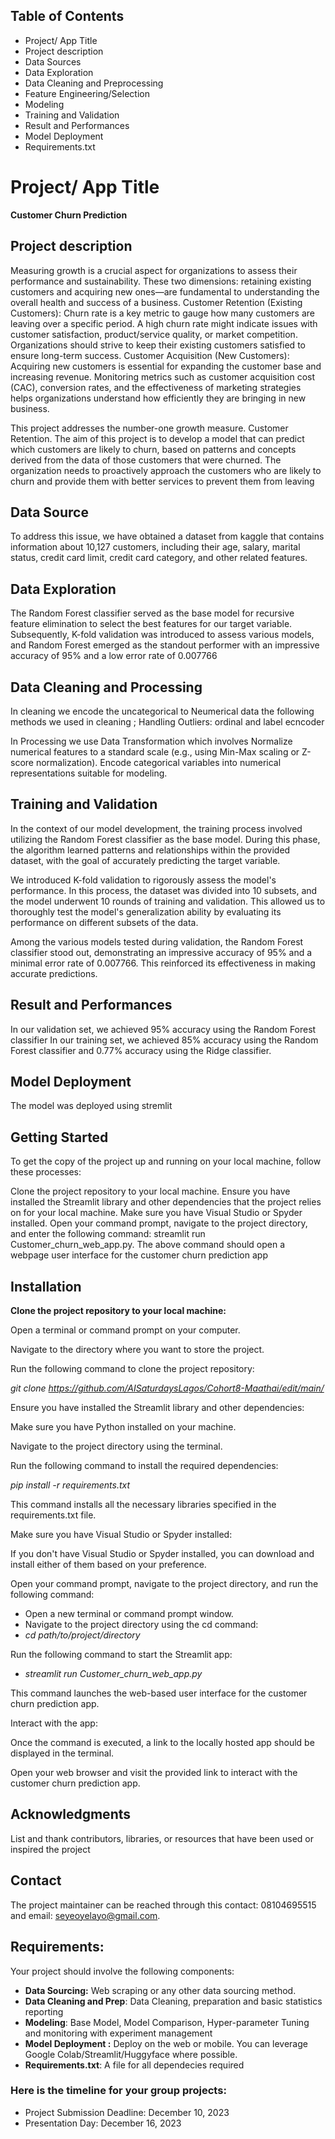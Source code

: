 ## Table of Contents
- Project/ App Title
- Project description
- Data Sources
- Data Exploration
- Data Cleaning and Preprocessing
- Feature Engineering/Selection
- Modeling
- Training and Validation
- Result and Performances
- Model Deployment
- Requirements.txt

  
# Project/ App Title
**Customer Churn Prediction**

## Project description 
Measuring growth is a crucial aspect for organizations to assess their performance and sustainability. These two dimensions: retaining existing customers and acquiring new ones—are fundamental to understanding the overall health and success of a business.
Customer Retention (Existing Customers):
Churn rate  is a key metric to gauge how many customers are leaving over a specific period. A high churn rate might indicate issues with customer satisfaction, product/service quality, or market competition. Organizations should strive to keep their existing customers satisfied to ensure long-term success.
Customer Acquisition (New Customers):
Acquiring new customers is essential for expanding the customer base and increasing revenue. Monitoring metrics such as customer acquisition cost (CAC), conversion rates, and the effectiveness of marketing strategies helps organizations understand how efficiently they are bringing in new business.

This project addresses the number-one growth measure. Customer Retention.
The aim of this project is to develop a model that can predict which customers are likely to churn, based on patterns and concepts derived from the data of those customers that were churned. The organization needs to proactively approach the customers who are likely to churn and provide them with better services to prevent them from leaving

## Data Source
To address this issue, we have obtained a dataset from kaggle that contains information about 10,127 customers, including their age, salary, marital status, credit card limit, credit card category, and other related features. 

## Data Exploration

The Random Forest classifier served as the base model for recursive feature elimination to select the best features for our target variable. Subsequently, K-fold validation was introduced to assess various models, and Random Forest emerged as the standout performer with an impressive accuracy of 95% and a low error rate of 0.007766

## Data Cleaning and Processing
In cleaning we encode the uncategorical to Neumerical data the following methods we used in cleaning ;
Handling Outliers: ordinal and label ecncoder


In Processing we use Data Transformation which involves
Normalize numerical features to a standard scale (e.g., using Min-Max scaling or Z-score normalization).
Encode categorical variables into numerical representations suitable for modeling.


## Training and Validation
In the context of our model development, the training process involved utilizing the Random Forest classifier as the base model. During this phase, the algorithm learned patterns and relationships within the provided dataset, with the goal of accurately predicting the target variable.

We introduced K-fold validation to rigorously assess the model's performance. In this process, the dataset was divided into 10 subsets, and the model underwent 10 rounds of training and validation. This allowed us to thoroughly test the model's generalization ability by evaluating its performance on different subsets of the data.

Among the various models tested during validation, the Random Forest classifier stood out, demonstrating an impressive accuracy of 95% and a minimal error rate of 0.007766. This reinforced its effectiveness in making accurate predictions.

## Result and Performances
In our validation set, we achieved 95%  accuracy using the Random Forest classifier 
In our training set, we achieved 85% accuracy using the Random Forest classifier and 0.77% accuracy using the Ridge classifier.

## Model Deployment
The model was deployed using stremlit

## Getting Started 
To get the copy of the project up and running on your local machine, follow these processes:

Clone the project repository to your local machine.
Ensure you have installed the Streamlit library and other dependencies that the project relies on for your local machine.
Make sure you have Visual Studio or Spyder installed.
Open your command prompt, navigate to the project directory, and enter the following command: streamlit run Customer_churn_web_app.py.
The above command should open a webpage user interface for the customer churn prediction app

## Installation
**Clone the project repository to your local machine:**

Open a terminal or command prompt on your computer.

Navigate to the directory where you want to store the project.

Run the following command to clone the project repository:

*git clone https://github.com/AISaturdaysLagos/Cohort8-Maathai/edit/main/*


Ensure you have installed the Streamlit library and other dependencies:

Make sure you have Python installed on your machine.

Navigate to the project directory using the terminal.

Run the following command to install the required dependencies:

*pip install -r requirements.txt*

This command installs all the necessary libraries specified in the requirements.txt file.

Make sure you have Visual Studio or Spyder installed:

If you don't have Visual Studio or Spyder installed, you can download and install either of them based on your preference.


Open your command prompt, navigate to the project directory, and run the following command:
- Open a new terminal or command prompt window.
- Navigate to the project directory using the cd command:
- *cd path/to/project/directory*
  
Run the following command to start the Streamlit app:
- *streamlit run Customer_churn_web_app.py*
  
This command launches the web-based user interface for the customer churn prediction app.

Interact with the app:

Once the command is executed, a link to the locally hosted app should be displayed in the terminal.

Open your web browser and visit the provided link to interact with the customer churn prediction app.

## Acknowledgments
List and thank contributors, libraries, or resources that have been used or inspired the project

## Contact
The project maintainer can be reached through this contact: 08104695515 and email: seyeoyelayo@gmail.com.

## Requirements:
Your project should involve the following components:
- **Data Sourcing:** Web scraping or any other data sourcing method.
- **Data Cleaning and Prep**: Data Cleaning, preparation and basic statistics reporting
- **Modeling**: Base Model, Model Comparison, Hyper-parameter Tuning and monitoring with experiment management
- **Model Deployment :** Deploy on the web or mobile. You can leverage Google Colab/Streamlit/Huggyface where possible.
- **Requirements.txt**: A file for all dependecies required

### Here is the timeline for your group projects:
- Project Submission Deadline: December 10, 2023
- Presentation Day: December 16, 2023
